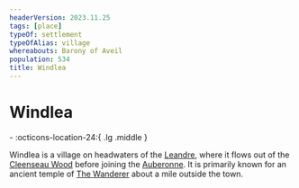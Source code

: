 ```yaml
---
headerVersion: 2023.11.25
tags: [place]
typeOf: settlement
typeOfAlias: village
whereabouts: Barony of Aveil
population: 534
title: Windlea
---
```

# Windlea
<div class="grid cards ext-narrow-margin ext-one-column" markdown>
-    :octicons-location-24:{ .lg .middle }   
</div>


Windlea is a village on headwaters of the [Leandre](<../../rivers/wistel-enst-watershed/leandre.md>), where it flows out of the [Cleenseau Wood](<cleenseau-region/cleenseau-wood.md>) before joining the [Auberonne](<../../rivers/wistel-enst-watershed/auberonne.md>). It is primarily known for an ancient temple of [The Wanderer](<../../../../cosmology/gods/incorporeal-gods/mos-numena/the-wanderer.md>) about a mile outside the town.